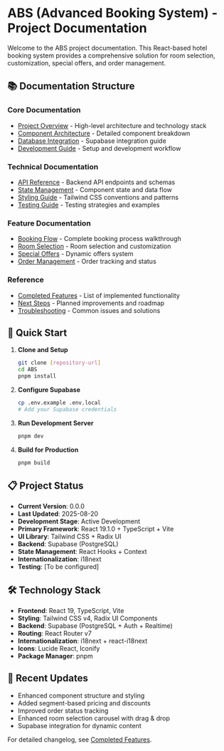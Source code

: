 # ABS (Advanced Booking System) - Project Documentation

Welcome to the ABS project documentation. This React-based hotel booking system provides a comprehensive solution for room selection, customization, special offers, and order management.

## 📚 Documentation Structure

### Core Documentation
- [Project Overview](./01-project-overview.md) - High-level architecture and technology stack
- [Component Architecture](./02-component-architecture.md) - Detailed component breakdown
- [Database Integration](./03-database-integration.md) - Supabase integration guide
- [Development Guide](./04-development-guide.md) - Setup and development workflow

### Technical Documentation
- [API Reference](./05-api-reference.md) - Backend API endpoints and schemas
- [State Management](./06-state-management.md) - Component state and data flow
- [Styling Guide](./07-styling-guide.md) - Tailwind CSS conventions and patterns
- [Testing Guide](./08-testing-guide.md) - Testing strategies and examples

### Feature Documentation
- [Booking Flow](./features/booking-flow.md) - Complete booking process walkthrough
- [Room Selection](./features/room-selection.md) - Room selection and customization
- [Special Offers](./features/special-offers.md) - Dynamic offers system
- [Order Management](./features/order-management.md) - Order tracking and status

### Reference
- [Completed Features](./09-completed-features.md) - List of implemented functionality
- [Next Steps](./10-next-steps.md) - Planned improvements and roadmap
- [Troubleshooting](./11-troubleshooting.md) - Common issues and solutions

## 🚀 Quick Start

1. **Clone and Setup**
   ```bash
   git clone [repository-url]
   cd ABS
   pnpm install
   ```

2. **Configure Supabase**
   ```bash
   cp .env.example .env.local
   # Add your Supabase credentials
   ```

3. **Run Development Server**
   ```bash
   pnpm dev
   ```

4. **Build for Production**
   ```bash
   pnpm build
   ```

## 📋 Project Status

- **Current Version**: 0.0.0
- **Last Updated**: 2025-08-20
- **Development Stage**: Active Development
- **Primary Framework**: React 19.1.0 + TypeScript + Vite
- **UI Library**: Tailwind CSS + Radix UI
- **Backend**: Supabase (PostgreSQL)
- **State Management**: React Hooks + Context
- **Internationalization**: i18next
- **Testing**: [To be configured]

## 🛠️ Technology Stack

- **Frontend**: React 19, TypeScript, Vite
- **Styling**: Tailwind CSS v4, Radix UI Components
- **Backend**: Supabase (PostgreSQL + Auth + Realtime)
- **Routing**: React Router v7
- **Internationalization**: i18next + react-i18next
- **Icons**: Lucide React, Iconify
- **Package Manager**: pnpm

## 📝 Recent Updates

- Enhanced component structure and styling
- Added segment-based pricing and discounts
- Improved order status tracking
- Enhanced room selection carousel with drag & drop
- Supabase integration for dynamic content

For detailed changelog, see [Completed Features](./09-completed-features.md).